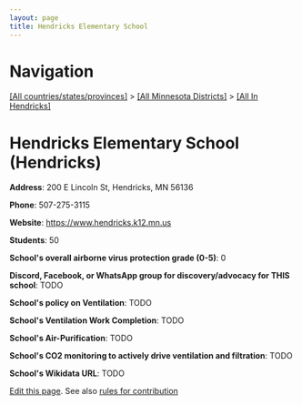 ```yaml
---
layout: page
title: Hendricks Elementary School
---
```

# Navigation

[[All countries/states/provinces]](../../..) > [[All Minnesota Districts]](../..) > [[All In Hendricks]](..)

# Hendricks Elementary School (Hendricks)

**Address**: 200 E Lincoln St, Hendricks, MN 56136

**Phone**: 507-275-3115

**Website**: <https://www.hendricks.k12.mn.us>

**Students**: 50

**School's overall airborne virus protection grade (0-5)**: 0

**Discord, Facebook, or WhatsApp group for discovery/advocacy for THIS school**: TODO

**School's policy on Ventilation**: TODO

**School's Ventilation Work Completion**: TODO

**School's Air-Purification**: TODO

**School's CO2 monitoring to actively drive ventilation and filtration**: TODO

**School's Wikidata URL**: TODO


[Edit this page](https://github.com/ventilate-schools/MN/edit/main/./Hendricks/Hendricks_Elementary_School.md). See also [rules for contribution](../../../contribution-rules/)